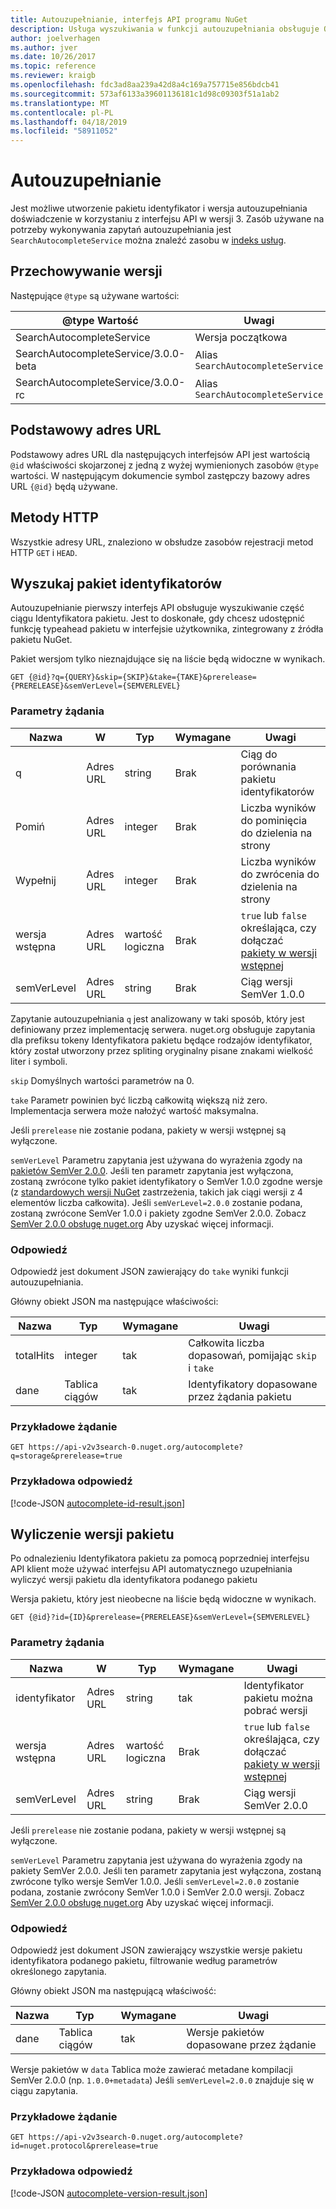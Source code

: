 ```yaml
---
title: Autouzupełnianie, interfejs API programu NuGet
description: Usługa wyszukiwania w funkcji autouzupełniania obsługuje Odnajdowanie interaktywne pakietu identyfikatorów i wersji.
author: joelverhagen
ms.author: jver
ms.date: 10/26/2017
ms.topic: reference
ms.reviewer: kraigb
ms.openlocfilehash: fdc3ad8aa239a42d8a4c169a757715e856bdcb41
ms.sourcegitcommit: 573af6133a39601136181c1d98c09303f51a1ab2
ms.translationtype: MT
ms.contentlocale: pl-PL
ms.lasthandoff: 04/18/2019
ms.locfileid: "58911052"
---
```

# <a name="autocomplete"></a>Autouzupełnianie

Jest możliwe utworzenie pakietu identyfikator i wersja autouzupełniania doświadczenie w korzystaniu z interfejsu API w wersji 3. Zasób używane na potrzeby wykonywania zapytań autouzupełniania jest `SearchAutocompleteService` można znaleźć zasobu w [indeks usług](service-index.md).

## <a name="versioning"></a>Przechowywanie wersji

Następujące `@type` są używane wartości:

@type Wartość                          | Uwagi
------------------------------------ | -----
SearchAutocompleteService            | Wersja początkowa
SearchAutocompleteService/3.0.0-beta | Alias `SearchAutocompleteService`
SearchAutocompleteService/3.0.0-rc   | Alias `SearchAutocompleteService`

## <a name="base-url"></a>Podstawowy adres URL

Podstawowy adres URL dla następujących interfejsów API jest wartością `@id` właściwości skojarzonej z jedną z wyżej wymienionych zasobów `@type` wartości. W następującym dokumencie symbol zastępczy bazowy adres URL `{@id}` będą używane.

## <a name="http-methods"></a>Metody HTTP

Wszystkie adresy URL, znaleziono w obsłudze zasobów rejestracji metod HTTP `GET` i `HEAD`.

## <a name="search-for-package-ids"></a>Wyszukaj pakiet identyfikatorów

Autouzupełnianie pierwszy interfejs API obsługuje wyszukiwanie część ciągu Identyfikatora pakietu. Jest to doskonałe, gdy chcesz udostępnić funkcję typeahead pakietu w interfejsie użytkownika, zintegrowany z źródła pakietu NuGet.

Pakiet wersjom tylko nieznajdujące się na liście będą widoczne w wynikach.

    GET {@id}?q={QUERY}&skip={SKIP}&take={TAKE}&prerelease={PRERELEASE}&semVerLevel={SEMVERLEVEL}

### <a name="request-parameters"></a>Parametry żądania

Nazwa        | W     | Typ    | Wymagane | Uwagi
----------- | ------ | ------- | -------- | -----
q           | Adres URL    | string  | Brak       | Ciąg do porównania pakietu identyfikatorów
Pomiń        | Adres URL    | integer | Brak       | Liczba wyników do pominięcia do dzielenia na strony
Wypełnij        | Adres URL    | integer | Brak       | Liczba wyników do zwrócenia do dzielenia na strony
wersja wstępna  | Adres URL    | wartość logiczna | Brak       | `true` lub `false` określająca, czy dołączać [pakiety w wersji wstępnej](../create-packages/prerelease-packages.md)
semVerLevel | Adres URL    | string  | Brak       | Ciąg wersji SemVer 1.0.0 

Zapytanie autouzupełniania `q` jest analizowany w taki sposób, który jest definiowany przez implementację serwera. nuget.org obsługuje zapytania dla prefiksu tokeny Identyfikatora pakietu będące rodzajów identyfikator, który został utworzony przez spliting oryginalny pisane znakami wielkość liter i symboli.

`skip` Domyślnych wartości parametrów na 0.

`take` Parametr powinien być liczbą całkowitą większą niż zero. Implementacja serwera może nałożyć wartość maksymalna.

Jeśli `prerelease` nie zostanie podana, pakiety w wersji wstępnej są wyłączone.

`semVerLevel` Parametru zapytania jest używana do wyrażenia zgody na [pakietów SemVer 2.0.0](https://github.com/NuGet/Home/wiki/SemVer2-support-for-nuget.org-%28server-side%29#identifying-semver-v200-packages).
Jeśli ten parametr zapytania jest wyłączona, zostaną zwrócone tylko pakiet identyfikatory o SemVer 1.0.0 zgodne wersje (z [standardowych wersji NuGet](../reference/package-versioning.md) zastrzeżenia, takich jak ciągi wersji z 4 elementów liczba całkowita).
Jeśli `semVerLevel=2.0.0` zostanie podana, zostaną zwrócone SemVer 1.0.0 i pakiety zgodne SemVer 2.0.0. Zobacz [SemVer 2.0.0 obsługę nuget.org](https://github.com/NuGet/Home/wiki/SemVer2-support-for-nuget.org-%28server-side%29) Aby uzyskać więcej informacji.

### <a name="response"></a>Odpowiedź

Odpowiedź jest dokument JSON zawierający do `take` wyniki funkcji autouzupełniania.

Główny obiekt JSON ma następujące właściwości:

Nazwa      | Typ             | Wymagane | Uwagi
--------- | ---------------- | -------- | -----
totalHits | integer          | tak      | Całkowita liczba dopasowań, pomijając `skip` i `take`
dane      | Tablica ciągów | tak      | Identyfikatory dopasowane przez żądania pakietu

### <a name="sample-request"></a>Przykładowe żądanie

    GET https://api-v2v3search-0.nuget.org/autocomplete?q=storage&prerelease=true

### <a name="sample-response"></a>Przykładowa odpowiedź

[!code-JSON [autocomplete-id-result.json](./_data/autocomplete-id-result.json)]

## <a name="enumerate-package-versions"></a>Wyliczenie wersji pakietu

Po odnalezieniu Identyfikatora pakietu za pomocą poprzedniej interfejsu API klient może używać interfejsu API automatycznego uzupełniania wyliczyć wersji pakietu dla identyfikatora podanego pakietu

Wersja pakietu, który jest nieobecne na liście będą widoczne w wynikach.

    GET {@id}?id={ID}&prerelease={PRERELEASE}&semVerLevel={SEMVERLEVEL}

### <a name="request-parameters"></a>Parametry żądania

Nazwa        | W     | Typ    | Wymagane | Uwagi
----------- | ------ | ------- | -------- | -----
identyfikator          | Adres URL    | string  | tak      | Identyfikator pakietu można pobrać wersji
wersja wstępna  | Adres URL    | wartość logiczna | Brak       | `true` lub `false` określająca, czy dołączać [pakiety w wersji wstępnej](../create-packages/prerelease-packages.md)
semVerLevel | Adres URL    | string  | Brak       | Ciąg wersji SemVer 2.0.0 

Jeśli `prerelease` nie zostanie podana, pakiety w wersji wstępnej są wyłączone.

`semVerLevel` Parametru zapytania jest używana do wyrażenia zgody na pakiety SemVer 2.0.0. Jeśli ten parametr zapytania jest wyłączona, zostaną zwrócone tylko wersje SemVer 1.0.0. Jeśli `semVerLevel=2.0.0` zostanie podana, zostanie zwrócony SemVer 1.0.0 i SemVer 2.0.0 wersji. Zobacz [SemVer 2.0.0 obsługę nuget.org](https://github.com/NuGet/Home/wiki/SemVer2-support-for-nuget.org-%28server-side%29) Aby uzyskać więcej informacji.

### <a name="response"></a>Odpowiedź

Odpowiedź jest dokument JSON zawierający wszystkie wersje pakietu identyfikatora podanego pakietu, filtrowanie według parametrów określonego zapytania.

Główny obiekt JSON ma następującą właściwość:

Nazwa      | Typ             | Wymagane | Uwagi
--------- | ---------------- | -------- | -----
dane      | Tablica ciągów | tak      | Wersje pakietów dopasowane przez żądanie

Wersje pakietów w `data` Tablica może zawierać metadane kompilacji SemVer 2.0.0 (np. `1.0.0+metadata`) Jeśli `semVerLevel=2.0.0` znajduje się w ciągu zapytania.

### <a name="sample-request"></a>Przykładowe żądanie

    GET https://api-v2v3search-0.nuget.org/autocomplete?id=nuget.protocol&prerelease=true

### <a name="sample-response"></a>Przykładowa odpowiedź

[!code-JSON [autocomplete-version-result.json](./_data/autocomplete-version-result.json)]
